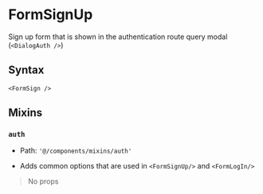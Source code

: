 # FormSignUp

Sign up form that is shown in the authentication route query modal (`<DialogAuth />`)

## Syntax

```vue
<FormSign />
```

## Mixins

### `auth`

- Path: `'@/components/mixins/auth'`

- Adds common options that are used in `<FormSignUp/>` and `<FormLogIn/>`

> No props
